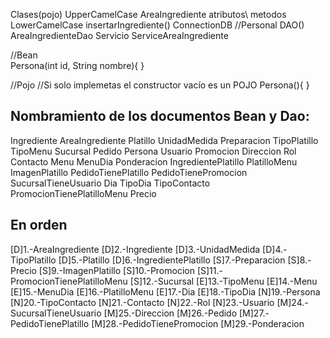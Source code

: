 Clases(pojo) UpperCamelCase AreaIngrediente 
atributos\ metodos LowerCamelCase  insertarIngrediente()
ConnectionDB //Personal 
DAO() AreaIngredienteDao
Servicio ServiceAreaIngrediente

//Bean	 
Persona(int id, String nombre){
}

//Pojo
//Si solo implemetas el constructor vacío es un POJO
Persona(){
}


## Nombramiento de los documentos Bean y Dao:

Ingrediente
AreaIngrediente
Platillo
UnidadMedida 
Preparacion
TipoPlatillo
TipoMenu
Sucursal
Pedido
Persona
Usuario
Promocion
Direccion
Rol
Contacto
Menu
MenuDia
Ponderacion
IngredientePlatillo
PlatilloMenu
ImagenPlatillo
PedidoTienePlatillo
PedidoTienePromocion
SucursalTieneUsuario
Dia
TipoDia
TipoContacto
PromocionTienePlatilloMenu
Precio

## En orden
[D]1.-AreaIngrediente 
[D]2.-Ingrediente
[D]3.-UnidadMedida
[D]4.-TipoPlatillo
[D]5.-Platillo
[D]6.-IngredientePlatillo
[S]7.-Preparacion
[S]8.-Precio
[S]9.-ImagenPlatillo
[S]10.-Promocion
[S]11.-PromocionTienePlatilloMenu
[S]12.-Sucursal
[E]13.-TipoMenu
[E]14.-Menu
[E]15.-MenuDia
[E]16.-PlatilloMenu
[E]17.-Dia
[E]18.-TipoDia
[N]19.-Persona
[N]20.-TipoContacto
[N]21.-Contacto
[N]22.-Rol
[N]23.-Usuario
[M]24.-SucursalTieneUsuario
[M]25.-Direccion
[M]26.-Pedido
[M]27.-PedidoTienePlatillo
[M]28.-PedidoTienePromocion
[M]29.-Ponderacion